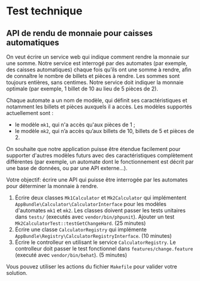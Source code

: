 # Test technique

## API de rendu de monnaie pour caisses automatiques

On veut écrire un service web qui indique comment rendre la monnaie sur une somme.
Notre service est interrogé par des automates (par exemple, des caisses automatiques) 
chaque fois qu’ils ont une somme à rendre, afin de connaître le nombre de billets et pièces à rendre.
Les sommes sont toujours entières, sans centimes.
Notre service doit indiquer la monnaie optimale (par exemple, 1 billet de 10 au lieu de 5 pièces de 2).

Chaque automate a un nom de modèle, qui définit ses caractéristiques et notamment les billets et pièces auxquels il a accès.
Les modèles supportés actuellement sont :

- le modèle `mk1`, qui n'a accès qu'aux pièces de 1 ;
- le modèle `mk2`, qui n’a accès qu’aux billets de 10, billets de 5 et pièces de 2.

On souhaite que notre application puisse être étendue facilement pour supporter d'autres modèles futurs avec des caractéristiques complètement différentes (par exemple, un automate dont le fonctionnement est décrit par une base de données, ou par une API externe...).

Votre objectif: écrire une API qui puisse être interrogée par les automates pour déterminer la monnaie à rendre.

1. Écrire deux classes `Mk1Calculator` et `Mk2Calculator` qui implémentent `AppBundle\Calculator\CalculatorInterface` 
   pour les modèles d'automates `mk1` et `mk2`.
   Les classes doivent passer les tests unitaires dans `tests/` (executés avec `vendor/bin/phpunit`).
   Ajouter un test `Mk2CalculatorTest::testGetChangeHard`.
   (25 minutes)
1. Écrire une classe `CalculatorRegistry` qui implémente `AppBundle\Registry\CalculatorRegistryInterface`.
   (10 minutes)
1. Écrire le controlleur en utilisant le service `CalculatorRegistry`. 
   Le controlleur doit passer le test fonctionnel dans `features/change.feature` (executé avec `vendor/bin/behat`).
   (5 minutes)

Vous pouvez utiliser les actions du fichier `Makefile` pour valider votre solution.

